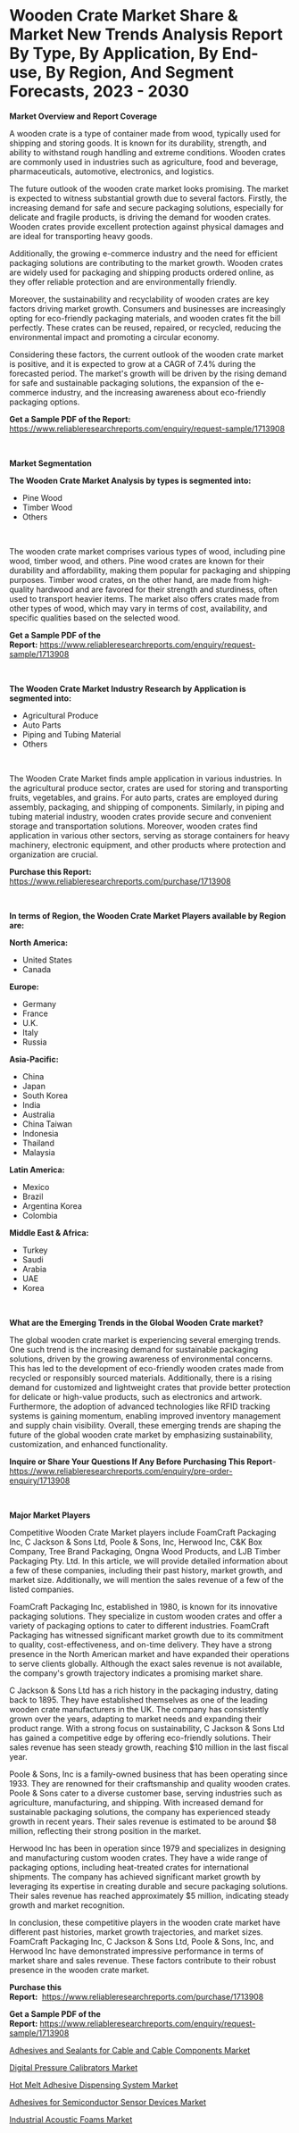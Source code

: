 <p><h1>Wooden Crate Market Share & Market New Trends Analysis Report By Type, By Application, By End-use, By Region, And Segment Forecasts, 2023 - 2030</h1></p><p><strong>Market Overview and Report Coverage</strong></p>
<p><p>A wooden crate is a type of container made from wood, typically used for shipping and storing goods. It is known for its durability, strength, and ability to withstand rough handling and extreme conditions. Wooden crates are commonly used in industries such as agriculture, food and beverage, pharmaceuticals, automotive, electronics, and logistics.</p><p>The future outlook of the wooden crate market looks promising. The market is expected to witness substantial growth due to several factors. Firstly, the increasing demand for safe and secure packaging solutions, especially for delicate and fragile products, is driving the demand for wooden crates. Wooden crates provide excellent protection against physical damages and are ideal for transporting heavy goods.</p><p>Additionally, the growing e-commerce industry and the need for efficient packaging solutions are contributing to the market growth. Wooden crates are widely used for packaging and shipping products ordered online, as they offer reliable protection and are environmentally friendly.</p><p>Moreover, the sustainability and recyclability of wooden crates are key factors driving market growth. Consumers and businesses are increasingly opting for eco-friendly packaging materials, and wooden crates fit the bill perfectly. These crates can be reused, repaired, or recycled, reducing the environmental impact and promoting a circular economy.</p><p>Considering these factors, the current outlook of the wooden crate market is positive, and it is expected to grow at a CAGR of 7.4% during the forecasted period. The market's growth will be driven by the rising demand for safe and sustainable packaging solutions, the expansion of the e-commerce industry, and the increasing awareness about eco-friendly packaging options.</p></p>
<p><strong>Get a Sample PDF of the Report:</strong> <a href="https://www.reliableresearchreports.com/enquiry/request-sample/1713908">https://www.reliableresearchreports.com/enquiry/request-sample/1713908</a></p>
<p>&nbsp;</p>
<p><strong>Market Segmentation</strong></p>
<p><strong>The Wooden Crate Market Analysis by types is segmented into:</strong></p>
<p><ul><li>Pine Wood</li><li>Timber Wood</li><li>Others</li></ul></p>
<p>&nbsp;</p>
<p><p>The wooden crate market comprises various types of wood, including pine wood, timber wood, and others. Pine wood crates are known for their durability and affordability, making them popular for packaging and shipping purposes. Timber wood crates, on the other hand, are made from high-quality hardwood and are favored for their strength and sturdiness, often used to transport heavier items. The market also offers crates made from other types of wood, which may vary in terms of cost, availability, and specific qualities based on the selected wood.</p></p>
<p><strong>Get a Sample PDF of the Report:</strong>&nbsp;<a href="https://www.reliableresearchreports.com/enquiry/request-sample/1713908">https://www.reliableresearchreports.com/enquiry/request-sample/1713908</a></p>
<p>&nbsp;</p>
<p><strong>The Wooden Crate Market Industry Research by Application is segmented into:</strong></p>
<p><ul><li>Agricultural Produce</li><li>Auto Parts</li><li>Piping and Tubing Material</li><li>Others</li></ul></p>
<p>&nbsp;</p>
<p><p>The Wooden Crate Market finds ample application in various industries. In the agricultural produce sector, crates are used for storing and transporting fruits, vegetables, and grains. For auto parts, crates are employed during assembly, packaging, and shipping of components. Similarly, in piping and tubing material industry, wooden crates provide secure and convenient storage and transportation solutions. Moreover, wooden crates find application in various other sectors, serving as storage containers for heavy machinery, electronic equipment, and other products where protection and organization are crucial.</p></p>
<p><strong>Purchase this Report:</strong>&nbsp; <a href="https://www.reliableresearchreports.com/purchase/1713908">https://www.reliableresearchreports.com/purchase/1713908</a></p>
<p>&nbsp;</p>
<p><strong>In terms of Region, the Wooden Crate Market Players available by Region are:</strong></p>
<p>
    <p> <strong> North America: </strong>
        <ul>
            <li>United States</li>
            <li>Canada</li>
        </ul>
        </p> 
    <p> <strong> Europe: </strong>
        <ul>
            <li>Germany</li>
            <li>France</li>
            <li>U.K.</li>
            <li>Italy</li>
            <li>Russia</li>
        </ul>
        </p> 
    <p> <strong> Asia-Pacific: </strong>
        <ul>
            <li>China</li>
            <li>Japan</li>
            <li>South Korea</li>
            <li>India</li>
            <li>Australia</li>
            <li>China Taiwan</li>
            <li>Indonesia</li>
            <li>Thailand</li>
            <li>Malaysia</li>
        </ul>
        </p> 
    <p> <strong> Latin America: </strong>
        <ul>
            <li>Mexico</li>
            <li>Brazil</li>
            <li>Argentina Korea</li>
            <li>Colombia</li>
        </ul>
        </p> 
    <p> <strong> Middle East & Africa: </strong>
        <ul>
            <li>Turkey</li>
            <li>Saudi</li>
            <li>Arabia</li>
            <li>UAE</li>
            <li>Korea</li>
        </ul>
    </p>
    </p>
<p>&nbsp;</p>
<p><strong>What are the Emerging Trends in the Global Wooden Crate market?</strong></p>
<p><p>The global wooden crate market is experiencing several emerging trends. One such trend is the increasing demand for sustainable packaging solutions, driven by the growing awareness of environmental concerns. This has led to the development of eco-friendly wooden crates made from recycled or responsibly sourced materials. Additionally, there is a rising demand for customized and lightweight crates that provide better protection for delicate or high-value products, such as electronics and artwork. Furthermore, the adoption of advanced technologies like RFID tracking systems is gaining momentum, enabling improved inventory management and supply chain visibility. Overall, these emerging trends are shaping the future of the global wooden crate market by emphasizing sustainability, customization, and enhanced functionality.</p></p>
<p><strong>Inquire or Share Your Questions If Any Before Purchasing This Report</strong>- <a href="https://www.reliableresearchreports.com/enquiry/pre-order-enquiry/1713908">https://www.reliableresearchreports.com/enquiry/pre-order-enquiry/1713908</a></p>
<p>&nbsp;</p>
<p><strong>Major Market Players</strong></p>
<p><p>Competitive Wooden Crate Market players include FoamCraft Packaging Inc, C Jackson & Sons Ltd, Poole & Sons, Inc, Herwood Inc, C&K Box Company, Tree Brand Packaging, Ongna Wood Products, and LJB Timber Packaging Pty. Ltd. In this article, we will provide detailed information about a few of these companies, including their past history, market growth, and market size. Additionally, we will mention the sales revenue of a few of the listed companies.</p><p>FoamCraft Packaging Inc, established in 1980, is known for its innovative packaging solutions. They specialize in custom wooden crates and offer a variety of packaging options to cater to different industries. FoamCraft Packaging has witnessed significant market growth due to its commitment to quality, cost-effectiveness, and on-time delivery. They have a strong presence in the North American market and have expanded their operations to serve clients globally. Although the exact sales revenue is not available, the company's growth trajectory indicates a promising market share.</p><p>C Jackson & Sons Ltd has a rich history in the packaging industry, dating back to 1895. They have established themselves as one of the leading wooden crate manufacturers in the UK. The company has consistently grown over the years, adapting to market needs and expanding their product range. With a strong focus on sustainability, C Jackson & Sons Ltd has gained a competitive edge by offering eco-friendly solutions. Their sales revenue has seen steady growth, reaching $10 million in the last fiscal year.</p><p>Poole & Sons, Inc is a family-owned business that has been operating since 1933. They are renowned for their craftsmanship and quality wooden crates. Poole & Sons cater to a diverse customer base, serving industries such as agriculture, manufacturing, and shipping. With increased demand for sustainable packaging solutions, the company has experienced steady growth in recent years. Their sales revenue is estimated to be around $8 million, reflecting their strong position in the market.</p><p>Herwood Inc has been in operation since 1979 and specializes in designing and manufacturing custom wooden crates. They have a wide range of packaging options, including heat-treated crates for international shipments. The company has achieved significant market growth by leveraging its expertise in creating durable and secure packaging solutions. Their sales revenue has reached approximately $5 million, indicating steady growth and market recognition.</p><p>In conclusion, these competitive players in the wooden crate market have different past histories, market growth trajectories, and market sizes. FoamCraft Packaging Inc, C Jackson & Sons Ltd, Poole & Sons, Inc, and Herwood Inc have demonstrated impressive performance in terms of market share and sales revenue. These factors contribute to their robust presence in the wooden crate market.</p></p>
<p><strong>Purchase this Report:</strong>&nbsp;&nbsp;<a href="https://www.reliableresearchreports.com/purchase/1713908">https://www.reliableresearchreports.com/purchase/1713908</a></p>
<p></p>
<p><strong>Get a Sample PDF of the Report:</strong>&nbsp;<a href="https://www.reliableresearchreports.com/enquiry/request-sample/1713908">https://www.reliableresearchreports.com/enquiry/request-sample/1713908</a></p>
<p><p><a href="https://medium.com/@nicholasgarcia1914/adhesives-and-sealants-for-cable-and-cable-components-market-size-cagr-trends-2024-2030-b2b2346e7942">Adhesives and Sealants for Cable and Cable Components Market</a></p><p><a href="https://github.com/GroverBarry/Market-Research-Report-List-2/blob/main/digital-pressure-calibrators-market.md">Digital Pressure Calibrators Market</a></p><p><a href="https://medium.com/@timothychapman46/hot-melt-adhesive-dispensing-system-market-furnishes-information-on-market-share-market-trends-074644f883ba">Hot Melt Adhesive Dispensing System Market</a></p><p><a href="https://medium.com/@henrywheeler53/adhesives-for-semiconductor-sensor-devices-market-exploring-market-share-market-trends-and-7fdf6fa0d9b9">Adhesives for Semiconductor Sensor Devices Market</a></p><p><a href="https://medium.com/@royross51/industrial-acoustic-foams-market-analysis-and-sze-forecasted-for-period-from-2023-to-2030-c107e1bda76c">Industrial Acoustic Foams Market</a></p></p>
